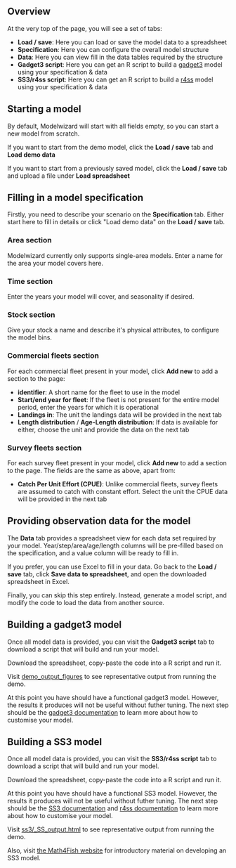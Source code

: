 <!---
Rebuild HTML with:
knitr::pandoc('user-guide.md', 'html') ; fs::file_touch('ui.R')
-->

## Overview

At the very top of the page, you will see a set of tabs:

* **Load / save**: Here you can load or save the model data to a spreadsheet
* **Specification**: Here you can configure the overall model structure
* **Data**: Here you can view fill in the data tables required by the structure
* **Gadget3 script**: Here you can get an R script to build a [gadget3](https://gadget-framework.github.io/gadget3/) model using your specification & data
* **SS3/r4ss script**: Here you can get an R script to build a [r4ss](https://github.com/r4ss/r4ss) model using your specification & data

## Starting a model

By default, Modelwizard will start with all fields empty, so you can start a new model from scratch.

If you want to start from the demo model, click the **Load / save** tab and **Load demo data**

If you want to start from a previously saved model, click the **Load / save** tab and upload a file under **Load spreadsheet**

## Filling in a model specification

Firstly, you need to describe your scenario on the **Specification** tab.
Either start here to fill in details or click "Load demo data" on the **Load / save** tab.

### **Area** section

Modelwizard currently only supports single-area models.
Enter a name for the area your model covers here.

### **Time** section

Enter the years your model will cover, and seasonality if desired.

### **Stock** section

Give your stock a name and describe it's physical attributes, to configure the model bins.

### **Commercial fleets** section

For each commercial fleet present in your model, click **Add new** to add a section to the page:

* **identifier**: A short name for the fleet to use in the model
* **Start/end year for fleet**: If the fleet is not present for the entire model period, enter the years for which it is operational
* **Landings in**: The unit the landings data will be provided in the next tab
* **Length distribution** / **Age-Length distribution**: If data is available for either, choose the unit and provide the data on the next tab

### **Survey fleets** section

For each survey fleet present in your model, click **Add new** to add a section to the page.
The fields are the same as above, apart from:

* **Catch Per Unit Effort (CPUE)**: Unlike commercial fleets, survey fleets are assumed to catch with constant effort. Select the unit the CPUE data will be provided in the next tab

## Providing observation data for the model

The **Data** tab provides a spreadsheet view for each data set required by your model.
Year/step/area/age/length columns will be pre-filled based on the specification, and a value column will be ready to fill in.

If you prefer, you can use Excel to fill in your data. Go back to the **Load / save** tab, click **Save data to spreadsheet**, and open the downloaded spreadsheet in Excel.

Finally, you can skip this step entirely. Instead, generate a model script, and modify the code to load the data from another source.

## Building a gadget3 model

Once all model data is provided, you can visit the **Gadget3 script** tab to download a script that will build and run your model.

Download the spreadsheet, copy-paste the code into a R script and run it.

Visit [demo_output_figures](demo_output_figures.html) to see representative output from running the demo.

At this point you have should have a functional gadget3 model.
However, the results it produces will not be useful without futher tuning.
The next step should be the [gadget3 documentation](https://gadget-framework.github.io/gadget3/articles/) to learn more about how to customise your model.

## Building a SS3 model

Once all model data is provided, you can visit the **SS3/r4ss script** tab to download a script that will build and run your model.

Download the spreadsheet, copy-paste the code into a R script and run it.

At this point you have should have a functional SS3 model.
However, the results it produces will not be useful without futher tuning.
The next step should be the [SS3 documentation](https://vlab.noaa.gov/web/stock-synthesis) and [r4ss documentation](https://r4ss.github.io/r4ss/) to learn more about how to customise your model.

Visit [ss3/_SS_output.html](ss3/_SS_output.html) to see representative output from running the demo.

Also, visit [the Math4Fish website](https://math4fish.ieo.csic.es/proyecto-2-3/) for introductory material on developing an SS3 model.
